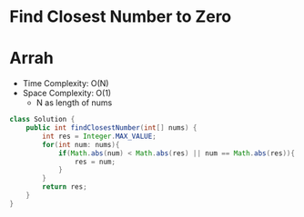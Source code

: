 # Find Closest Number to Zero

# Arrah

- Time Complexity: O(N)
- Space Complexity: O(1)
  - N as length of nums

```java
class Solution {
    public int findClosestNumber(int[] nums) {
        int res = Integer.MAX_VALUE;
        for(int num: nums){
            if(Math.abs(num) < Math.abs(res) || num == Math.abs(res)){
                res = num;
            }
        }
        return res;
    }
}
```
